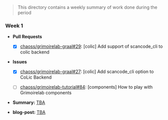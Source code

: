 > This directory contains a weekly summary of work done during the period


### Week 1

- **Pull Requests**

    - [x] [chaoss/grimoirelab-graal#29](https://github.com/chaoss/grimoirelab-graal/pull/29): [colic] Add support of scancode_cli to colic backend  

- **Issues**

    - [x] [chaoss/grimoirelab-graal#27](https://github.com/chaoss/grimoirelab-graal/issues/27): [colic] Add scancode_cli option to CoLic Backend
    - [ ] [chaoss/grimoirelab-tutorial#84](https://github.com/chaoss/grimoirelab-tutorial/issues/84): [components] How to play with Grimoirelab components


- **Summary:** [TBA](./week1/readme.md)
- **blog-post:** [TBA]()
